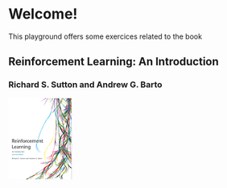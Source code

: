 # Welcome!

This playground offers some exercices related to the book 

## Reinforcement Learning: An Introduction

### Richard S. Sutton and Andrew G. Barto

![cover](smallbookcover.gif)